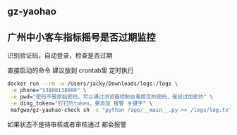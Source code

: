 ## gz-yaohao
## 广州中小客车指标摇号是否过期监控
识别验证码，自动登录，检查是否过期

直接启动的命令 建议放到 crontab里 定时执行
```bash
docker run --rm -v /Users/jacky/Downloads/logs:/logs \
 -e phone="13800138000" \
 -e pwd="密码不是原始密码，可以通过浏览器控制台看提交的密码，是经过加密的" \
 -e ding_token="钉钉的token，要添加 报警 关键字" \
 mafgwo/gz-yaohao-check sh -c "python /app/__main__.py >> /logs/log.txt"
```
 
 如果状态不是待审核或者审核通过 都会报警

